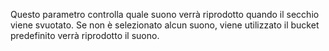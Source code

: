 Questo parametro controlla quale suono verrà riprodotto quando il secchio viene svuotato. Se non è selezionato alcun suono, viene utilizzato il bucket predefinito verrà riprodotto il suono.